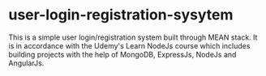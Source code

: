 # user-login-registration-sysytem
This is a simple user login/registration system built through MEAN stack.
It is in accordance with the Udemy's Learn NodeJs course which includes building projects with the help of MongoDB, ExpressJs, NodeJs and AngularJs.
